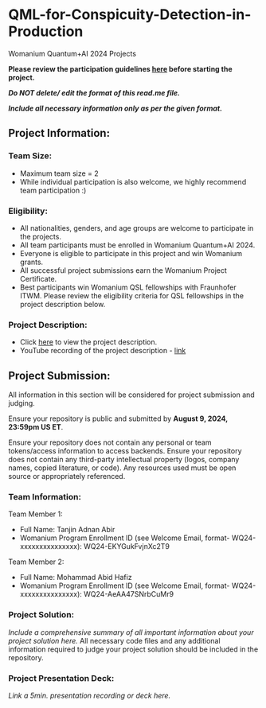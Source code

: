 # QML-for-Conspicuity-Detection-in-Production

Womanium Quantum+AI 2024 Projects

**Please review the participation guidelines [here](https://github.com/womanium-quantum/Quantum-AI-2024) before starting the project.**

_**Do NOT delete/ edit the format of this read.me file.**_

_**Include all necessary information only as per the given format.**_

## Project Information:

### Team Size:

-   Maximum team size = 2
-   While individual participation is also welcome, we highly recommend team participation :)

### Eligibility:

-   All nationalities, genders, and age groups are welcome to participate in the projects.
-   All team participants must be enrolled in Womanium Quantum+AI 2024.
-   Everyone is eligible to participate in this project and win Womanium grants.
-   All successful project submissions earn the Womanium Project Certificate.
-   Best participants win Womanium QSL fellowships with Fraunhofer ITWM. Please review the eligibility criteria for QSL fellowships in the project description below.

### Project Description:

-   Click [here](https://drive.google.com/file/d/1AcctFeXjchtEhYzPUsHpP_b4HGlI4kq9/view?usp=sharing) to view the project description.
-   YouTube recording of the project description - [link](https://youtu.be/Ac1ihFcTRTc?si=i6AIVfQQh8ymYQYp)

## Project Submission:

All information in this section will be considered for project submission and judging.

Ensure your repository is public and submitted by **August 9, 2024, 23:59pm US ET**.

Ensure your repository does not contain any personal or team tokens/access information to access backends. Ensure your repository does not contain any third-party intellectual property (logos, company names, copied literature, or code). Any resources used must be open source or appropriately referenced.

### Team Information:

Team Member 1:

-   Full Name: Tanjin Adnan Abir
-   Womanium Program Enrollment ID (see Welcome Email, format- WQ24-xxxxxxxxxxxxxxx): WQ24-EKYGukFvjnXc2T9

Team Member 2:

-   Full Name: Mohammad Abid Hafiz
-   Womanium Program Enrollment ID (see Welcome Email, format- WQ24-xxxxxxxxxxxxxxx): WQ24-AeAA47SNrbCuMr9

### Project Solution:

_Include a comprehensive summary of all important information about your project solution here._
All necessary code files and any additional information required to judge your project solution should be included in the repository.

### Project Presentation Deck:

_Link a 5min. presentation recording or deck here._
